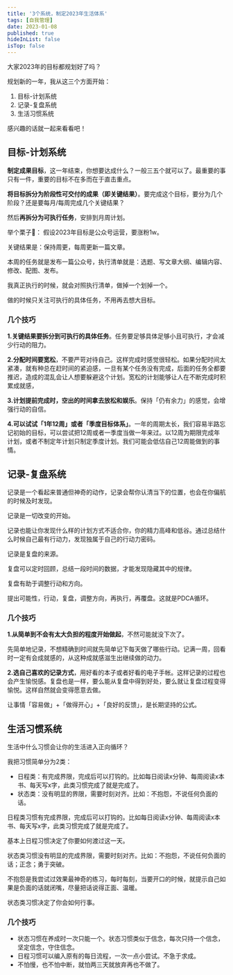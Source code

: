 ```yaml
---
title: '3个系统，制定2023年生活体系'
tags: [自我管理]
date: 2023-01-08
published: true
hideInList: false
isTop: false
---
```


大家2023年的目标都规划好了吗？

规划新的一年，我从这三个方面开始：
1. 目标-计划系统
2. 记录-复盘系统
3. 生活习惯系统

感兴趣的话就一起来看看吧！

## 目标-计划系统
 
**制定成果目标**，这一年结束，你想要达成什么？一般三五个就可以了。最重要的事只有一件，重要的目标不在多而在于直击重点。

**将目标拆分为阶段性可交付的成果（即关键结果）**。要完成这个目标，要分为几个阶段？还是要每月/每周完成几个关键结果？

然后**再拆分为可执行任务**，安排到月周计划。

举个栗子🌰：
假设2023年目标是公众号运营，要涨粉1w。

关键结果是：保持周更，每周更新一篇文章。

本周的任务就是发布一篇公众号，执行清单就是：选题、写文章大纲、编辑内容、修改、配图、发布。

我真正执行的时候，就会对照执行清单，做掉一个划掉一个。

做的时候只关注可执行的具体任务，不用再去想大目标。

### 几个技巧

**1.关键结果要拆分到可执行的具体任务**。任务要足够具体足够小且可执行，才会减少行动的阻力。

**2.分配时间要宽松**，不要严苛对待自己。这样完成时感觉很轻松。如果分配时间太紧凑，就有种总在赶时间的紧迫感，一旦有某个任务没有完成，后面的任务全都要推迟，造成的混乱会让人想要躲避这个计划。宽松的计划能够让人在不断完成时积累成就感，

**3.计划提前完成时，空出的时间拿去放松和娱乐**。保持「仍有余力」的感觉，会增强行动的自信。

**4.可以试试「1年12周」或者「季度目标体系」**。一年的周期太长，我们容易半路忘记初始的目标，可以尝试把12周或者一季度当做一年来过。以12周为期限完成年计划，或者不制定年计划只制定季度计划。我们可能会低估自己12周能做到的事情。

## 记录-复盘系统

记录是一个看起来普通但神奇的动作，记录会帮你认清当下的位置，也会在你偏航的时候及时发现。

记录是一切改变的开始。

记录也能让你发现什么样的计划方式不适合你，你的精力高峰和低谷。通过总结什么时候自己最有行动力，发现独属于自己的行动力密码。

记录是复盘的来源。

复盘可以定时回顾，总结一段时间的数据，才能发现隐藏其中的规律。

复盘有助于调整行动和方向。

提出可能性，行动，复盘，调整方向，再执行，再覆盘。这就是PDCA循环。

### 几个技巧

**1.从简单到不会有太大负担的程度开始做起**，不然可能就没下次了。

先简单地记录，不想精确到时间就先简单记下每天做了哪些行动。记满一周，回看时一定有会成就感的，从这种成就感滋生出继续做的动力。

**2.选自己喜欢的记录方式**，用好看的本子或者好看的电子手帐。这样记录的过程也会产生愉悦感。复盘也是一样，要么能从复盘中得到好处，要么就让复盘过程变得愉悦。这样自然就会变得愿意去做。

让事情「容易做」+「做得开心」+「良好的反馈」，是长期坚持的公式。

## 生活习惯系统

生活中什么习惯会让你的生活进入正向循环？

我把习惯简单分为2类：
- 日程类：有完成界限，完成后可以打钩的。比如每日阅读x分钟、每周阅读x本书、每天写x字，此类习惯完成了就是完成了。
- 状态类：没有明显的界限，需要时刻对齐。比如：不抱怨，不说任何负面的话。

日程类习惯有完成界限，完成后可以打钩的。比如每日阅读x分钟、每周阅读x本书、每天写x字，此类习惯完成了就是完成了。

基本上日程习惯决定了你要如何渡过这一天。

状态类习惯没有明显的完成界限，需要时刻对齐。比如：不抱怨，不说任何负面的话；正念；勇于突破。

不抱怨是我尝试过效果最神奇的练习，每时每刻，当要开口的时候，就提示自己如果是负面的话就闭嘴，尽量把话说得正面、温暖。

状态类习惯决定了你会如何行事。

### 几个技巧

- 状态习惯在养成时一次只能一个。状态习惯类似于信念，每次只持一个信念，坚定信念，守住信念。
- 日程习惯可以编入原有的每日流程，一次一点小尝试。不急于求成。
- 不怕慢，也不怕中断，就怕两三天就放弃再也不做了。